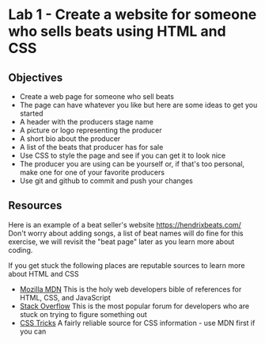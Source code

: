 # Lab 1 - Create a website for someone who sells beats using HTML and CSS

## Objectives

- Create a web page for someone who sell beats
- The page can have whatever you like but here are some ideas to get you started
- A header with the producers stage name
- A picture or logo representing the producer
- A short bio about the producer
- A list of the beats that producer has for sale
- Use CSS to style the page and see if you can get it to look nice
- The producer you are using can be yourself or, if that's too personal, make one for one of your favorite producers
- Use git and github to commit and push your changes

## Resources

Here is an example of a beat seller's website https://hendrixbeats.com/
Don't worry about adding songs, a list of beat names will do fine for this exercise, we will revisit the "beat page" later as you learn more about coding.

If you get stuck the following places are reputable sources to learn more about HTML and CSS
- [Mozilla MDN](https://developer.mozilla.org/en-US/) This is the holy web developers bible of references for HTML, CSS, and JavaScript
- [Stack Overflow](https://stackoverflow.com/) This is the most popular forum for developers who are stuck on trying to figure something out
- [CSS Tricks](https://css-tricks.com/) A fairly reliable source for CSS information - use MDN first if you can
